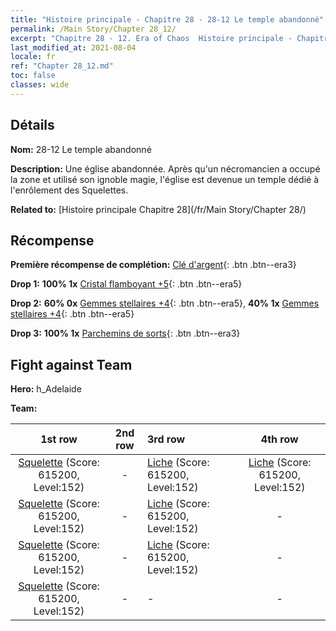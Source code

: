 ```yaml
---
title: "Histoire principale - Chapitre 28 - 28-12 Le temple abandonné"
permalink: /Main Story/Chapter 28_12/
excerpt: "Chapitre 28 - 12. Era of Chaos  Histoire principale - Chapitre 28_12. 28-12 Le temple abandonné"
last_modified_at: 2021-08-04
locale: fr
ref: "Chapter 28_12.md"
toc: false
classes: wide
---
```


## Détails

 **Nom:** 28-12 Le temple abandonné

 **Description:** Une église abandonnée. Après qu'un nécromancien a occupé la zone et utilisé son ignoble magie, l'église est devenue un temple dédié à l'enrôlement des Squelettes.

 **Related to:** [Histoire principale Chapitre 28](/fr/Main Story/Chapter 28/)

## Récompense

 **Première récompense de complétion:** [Clé d'argent](/ItemsFR/con_693/){: .btn .btn--era3}

 **Drop 1:** **100% 1x** [Cristal flamboyant +5](/ItemsFR/mat_101/){: .btn .btn--era5}

 **Drop 2:** **60% 0x** [Gemmes stellaires +4](/ItemsFR/mat_93/){: .btn .btn--era5}, **40% 1x** [Gemmes stellaires +4](/ItemsFR/mat_93/){: .btn .btn--era5}

 **Drop 3:** **100% 1x** [Parchemins de sorts](/ItemsFR/con_694/){: .btn .btn--era3}


## Fight against Team
 **Hero:** h_Adelaide

 **Team:**


  | 1st row | 2nd row | 3rd row | 4th row |
  |:----:|:----:|:----|:----:|
  | [Squelette](/fr/units/Skeleton/) (Score: 615200, Level:152)  | - | [Liche](/fr/units/Lich/) (Score: 615200, Level:152)  | [Liche](/fr/units/Lich/) (Score: 615200, Level:152)  |
  | [Squelette](/fr/units/Skeleton/) (Score: 615200, Level:152)  | - | [Liche](/fr/units/Lich/) (Score: 615200, Level:152)  | - |
  | [Squelette](/fr/units/Skeleton/) (Score: 615200, Level:152)  | - | [Liche](/fr/units/Lich/) (Score: 615200, Level:152)  | - |
  | [Squelette](/fr/units/Skeleton/) (Score: 615200, Level:152)  | - | - | - |


